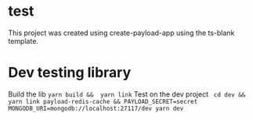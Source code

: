 # test

This project was created using create-payload-app using the ts-blank template.

# Dev testing library

Build the lib `yarn build &&  yarn link`
Test on the dev project ` cd dev && yarn link payload-redis-cache && PAYLOAD_SECRET=secret MONGODB_URI=mongodb://localhost:27117/dev yarn dev`
